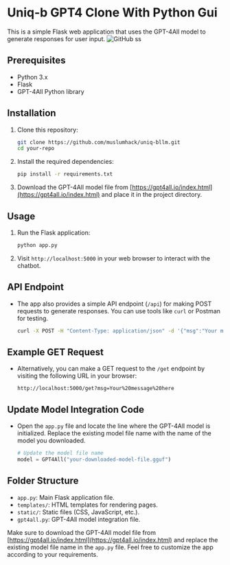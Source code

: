 # Uniq-b GPT4 Clone With Python Gui

This is a simple Flask web application that uses the GPT-4All model to generate responses for user input.
![GitHub ss](images/octocat.png)


## Prerequisites

- Python 3.x
- Flask
- GPT-4All Python library

## Installation

1. Clone this repository:

    ```bash
    git clone https://github.com/muslumhack/uniq-bllm.git
    cd your-repo
    ```

2. Install the required dependencies:

    ```bash
    pip install -r requirements.txt
    ```

3. Download the GPT-4All model file from [https://gpt4all.io/index.html](https://gpt4all.io/index.html) and place it in the project directory.

## Usage

1. Run the Flask application:

    ```bash
    python app.py
    ```

2. Visit `http://localhost:5000` in your web browser to interact with the chatbot.

## API Endpoint

- The app also provides a simple API endpoint (`/api`) for making POST requests to generate responses. You can use tools like `curl` or Postman for testing.

    ```bash
    curl -X POST -H "Content-Type: application/json" -d '{"msg":"Your message here"}' http://localhost:5000/api
    ```

## Example GET Request

- Alternatively, you can make a GET request to the `/get` endpoint by visiting the following URL in your browser:

    ```
    http://localhost:5000/get?msg=Your%20message%20here
    ```

## Update Model Integration Code

- Open the `app.py` file and locate the line where the GPT-4All model is initialized. Replace the existing model file name with the name of the model you downloaded.

    ```python
    # Update the model file name
    model = GPT4All("your-downloaded-model-file.gguf")
    ```

## Folder Structure

- `app.py`: Main Flask application file.
- `templates/`: HTML templates for rendering pages.
- `static/`: Static files (CSS, JavaScript, etc.).
- `gpt4all.py`: GPT-4All model integration file.

Make sure to download the GPT-4All model file from [https://gpt4all.io/index.html](https://gpt4all.io/index.html) and replace the existing model file name in the `app.py` file.
Feel free to customize the app according to your requirements.
